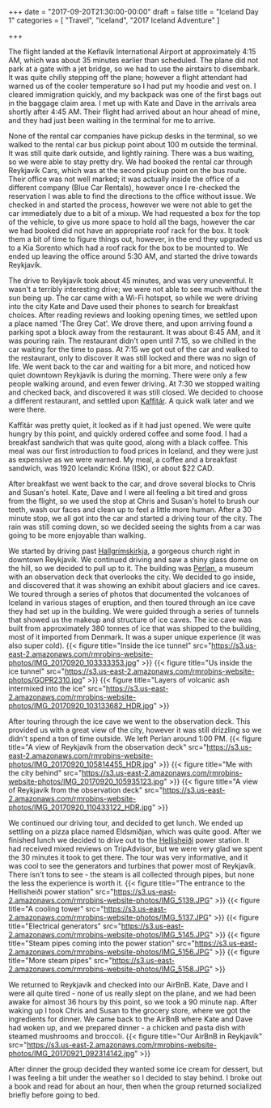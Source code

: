 +++
date = "2017-09-20T21:30:00-00:00"
draft = false
title = "Iceland Day 1"
categories = [ "Travel", "Iceland", "2017 Iceland Adventure" ]

+++

The flight landed at the Keflavík International Airport at approximately 4:15 AM, which was about 35 minutes earlier than scheduled. The plane did not park at a gate with a jet bridge, so we had to use the airstairs to disembark. It was quite chilly stepping off the plane; however a flight attendant had warned us of the cooler temperature so I had put my hoodie and vest on. I cleared immigration quickly, and my backpack was one of the first bags out in the baggage claim area. I met up with Kate and Dave in the arrivals area shortly after 4:45 AM. Their flight had arrived about an hour ahead of mine, and they had just been waiting in the terminal for me to arrive.

None of the rental car companies have pickup desks in the terminal, so we walked to the rental car bus pickup point about 100 m outside the terminal. It was still quite dark outside, and lightly raining. There was a bus waiting, so we were able to stay pretty dry. We had booked the rental car through Reykjavík Cars, which was at the second pickup point on the bus route. Their office was not well marked; it was actually inside the office of a different company (Blue Car Rentals), however once I re-checked the reservation I was able to find the directions to the office without issue. We checked in and started the process, however we were not able to get the car immediately due to a bit of a mixup. We had requested a box for the top of the vehicle, to give us more space to hold all the bags, however the car we had booked did not have an appropriate roof rack for the box. It took them a bit of time to figure things out, however, in the end they upgraded us to a Kia Sorento which had a roof rack for the box to be mounted to. We ended up leaving the office around 5:30 AM, and started the drive towards Reykjavík.

The drive to Reykjavík took about 45 minutes, and was very uneventful. It wasn't a terribly interesting drive; we were not able to see much without the sun being up. The car came with a Wi-Fi hotspot, so while we were driving into the city Kate and Dave used their phones to search for breakfast choices. After reading reviews and looking opening times, we settled upon a place named 'The Grey Cat'. We drove there, and upon arriving found a parking spot a block away from the restaurant. It was about 6:45 AM, and it was pouring rain. The restaurant didn't open until 7:15, so we chilled in the car waiting for the time to pass. At 7:15 we got out of the car and walked to the restaurant, only to discover it was still locked and there was no sign of life. We went back to the car and waiting for a bit more, and noticed how quiet downtown Reykjavík is during the morning. There were only a few people walking around, and even fewer driving. At 7:30 we stopped waiting and checked back, and discovered it was still closed. We decided to choose a different restaurant, and settled upon [Kaffitár](https://goo.gl/maps/Nj3L2kTXB942). A quick walk later and we were there.

Kaffitár was pretty quiet, it looked as if it had just opened. We were quite hungry by this point, and quickly ordered coffee and some food. I had a breakfast sandwich that was quite good, along with a black coffee. This meal was our first introduction to food prices in Iceland, and they were just as expensive as we were warned. My meal, a coffee and a breakfast sandwich, was 1920 Icelandic Króna (ISK), or about $22 CAD.

After breakfast we went back to the car, and drove several blocks to Chris and Susan's hotel. Kate, Dave and I were all feeling a bit tired and gross from the flight, so we used the stop at Chris and Susan's hotel to brush our teeth, wash our faces and clean up to feel a little more human. After a 30 minute stop, we all got into the car and started a driving tour of the city. The rain was still coming down, so we decided seeing the sights from a car was going to be more enjoyable than walking.

We started by driving past [Hallgrímskirkja](https://en.wikipedia.org/wiki/Hallgr%C3%ADmskirkja), a gorgeous church right in downtown Reykjavík. We continued driving and saw a shiny glass dome on the hill, so we decided to pull up to it. The building was [Perlan](https://en.wikipedia.org/wiki/Perlan), a museum with an observation deck that overlooks the city. We decided to go inside, and discovered that it was showing an exhibit about glaciers and ice caves. We toured through a series of photos that documented the volcanoes of Iceland in various stages of eruption, and then toured through an ice cave they had set up in the building. We were guided through a series of tunnels that showed us the makeup and structure of ice caves. The ice cave was built from approximately 380 tonnes of ice that was shipped to the building, most of it imported from Denmark. It was a super unique experience (it was also super cold).
{{< figure title="Inside the ice tunnel" src="https://s3.us-east-2.amazonaws.com/rmrobins-website-photos/IMG_20170920_103333353.jpg" >}}
{{< figure title="Us inside the ice tunnel" src="https://s3.us-east-2.amazonaws.com/rmrobins-website-photos/GOPR2310.jpg" >}}
{{< figure title="Layers of volcanic ash intermixed into the ice" src="https://s3.us-east-2.amazonaws.com/rmrobins-website-photos/IMG_20170920_103133682_HDR.jpg" >}}

After touring through the ice cave we went to the observation deck. This provided us with a great view of the city, however it was still drizzling so we didn't spend a ton of time outside. We left Perlan around 1:00 PM.
{{< figure title="A view of Reykjavík from the observation deck" src="https://s3.us-east-2.amazonaws.com/rmrobins-website-photos/IMG_20170920_105814455_HDR.jpg" >}}
{{< figure title="Me with the city behind" src="https://s3.us-east-2.amazonaws.com/rmrobins-website-photos/IMG_20170920_105935123.jpg" >}}
{{< figure title="A view of Reykjavík from the observation deck" src="https://s3.us-east-2.amazonaws.com/rmrobins-website-photos/IMG_20170920_110433122_HDR.jpg" >}}

We continued our driving tour, and decided to get lunch. We ended up settling on a pizza place named Eldsmiðjan, which was quite good. After we finished lunch we decided to drive out to the [Hellisheiði](https://en.wikipedia.org/wiki/Hellishei%C3%B0i_Power_Station) power station. It had received mixed reviews on TripAdvisor, but we were very glad we spent the 30 minutes it took to get there. The tour was very informative, and it was cool to see the generators and turbines that power most of Reykjavík. There isn't tons to see - the steam is all collected through pipes, but none the less the experience is worth it.
{{< figure title="The entrance to the Hellisheiði power station" src="https://s3.us-east-2.amazonaws.com/rmrobins-website-photos/IMG_5139.JPG" >}}
{{< figure title="A cooling tower" src="https://s3.us-east-2.amazonaws.com/rmrobins-website-photos/IMG_5137.JPG" >}}
{{< figure title="Electrical generators" src="https://s3.us-east-2.amazonaws.com/rmrobins-website-photos/IMG_5145.JPG" >}}
{{< figure title="Steam pipes coming into the power station" src="https://s3.us-east-2.amazonaws.com/rmrobins-website-photos/IMG_5156.JPG" >}}
{{< figure title="More steam pipes" src="https://s3.us-east-2.amazonaws.com/rmrobins-website-photos/IMG_5158.JPG" >}}

We returned to Reykjavík and checked into our AirBnB. Kate, Dave and I were all quite tired - none of us really slept on the plane, and we had been awake for almost 36 hours by this point, so we took a 90 minute nap. After waking up I took Chris and Susan to the grocery store, where we got the ingredients for dinner. We came back to the AirBnB where Kate and Dave had woken up, and we prepared dinner - a chicken and pasta dish with steamed mushrooms and broccoli.
{{< figure title="Our AirBnB in Reykjavík" src="https://s3.us-east-2.amazonaws.com/rmrobins-website-photos/IMG_20170921_092314142.jpg" >}}

After dinner the group decided they wanted some ice cream for dessert, but I was feeling a bit under the weather so I decided to stay behind. I broke out a book and read for about an hour, then when the group returned socialized briefly before going to bed.

